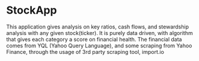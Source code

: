 # StockApp
This application gives analysis on key ratios, cash flows, and stewardship analysis with any given stock(ticker).
It is purely data driven, with algorithm that gives each category a score on financial health.
The financial data comes from YQL (Yahoo Query Language), and some scraping from Yahoo Finance, through the usage of
3rd party scraping tool, import.io
